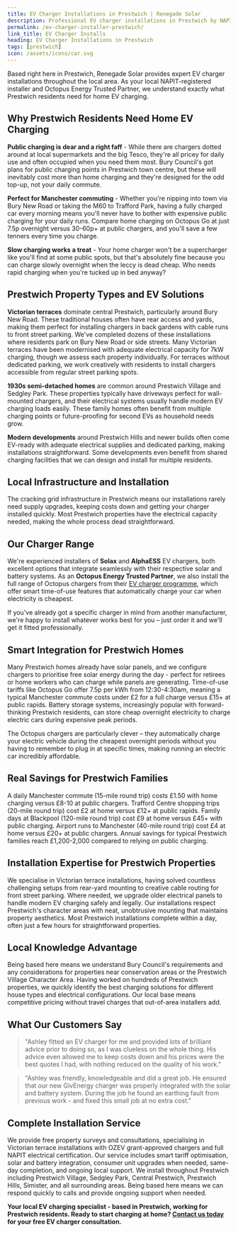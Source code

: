 ```yaml
---
title: EV Charger Installations in Prestwich | Renegade Solar
description: Professional EV charger installations in Prestwich by NAPIT-registered electrician. Smart charging integration with solar panels and home batteries.
permalink: /ev-charger-installer-prestwich/
link_title: EV Charger Installs
heading: EV Charger Installations in Prestwich
tags: [prestwich]
icon: /assets/icons/car.svg
---
```


Based right here in Prestwich, Renegade Solar provides expert EV charger installations throughout the local area. As your local NAPIT-registered installer and Octopus Energy Trusted Partner, we understand exactly what Prestwich residents need for home EV charging.

## Why Prestwich Residents Need Home EV Charging

**Public charging is dear and a right faff** - While there are chargers dotted around at local supermarkets and the big Tesco, they're all pricey for daily use and often occupied when you need them most. Bury Council's got plans for public charging points in Prestwich town centre, but these will inevitably cost more than home charging and they're designed for the odd top-up, not your daily commute.

**Perfect for Manchester commuting** - Whether you're nipping into town via Bury New Road or taking the M60 to Trafford Park, having a fully charged car every morning means you'll never have to bother with expensive public charging for your daily runs. Compare home charging on Octopus Go at just 7.5p overnight versus 30-60p+ at public chargers, and you'll save a few tenners every time you charge.

**Slow charging works a treat** - Your home charger won't be a supercharger like you'll find at some public spots, but that's absolutely fine because you can charge slowly overnight when the leccy is dead cheap. Who needs rapid charging when you're tucked up in bed anyway?

## Prestwich Property Types and EV Solutions

**Victorian terraces** dominate central Prestwich, particularly around Bury New Road. These traditional houses often have rear access and yards, making them perfect for installing chargers in back gardens with cable runs to front street parking. We've completed dozens of these installations where residents park on Bury New Road or side streets. Many Victorian terraces have been modernised with adequate electrical capacity for 7kW charging, though we assess each property individually. For terraces without dedicated parking, we work creatively with residents to install chargers accessible from regular street parking spots.

**1930s semi-detached homes** are common around Prestwich Village and Sedgley Park. These properties typically have driveways perfect for wall-mounted chargers, and their electrical systems usually handle modern EV charging loads easily. These family homes often benefit from multiple charging points or future-proofing for second EVs as household needs grow.

**Modern developments** around Prestwich Hills and newer builds often come EV-ready with adequate electrical supplies and dedicated parking, making installations straightforward. Some developments even benefit from shared charging facilities that we can design and install for multiple residents.

## Local Infrastructure and Installation

The cracking grid infrastructure in Prestwich means our installations rarely need supply upgrades, keeping costs down and getting your charger installed quickly. Most Prestwich properties have the electrical capacity needed, making the whole process dead straightforward.

## Our Charger Range

We're experienced installers of **Solax** and **AlphaESS** EV chargers, both excellent options that integrate seamlessly with their respective solar and battery systems. As an **Octopus Energy Trusted Partner**, we also install the full range of Octopus chargers from their [EV charger programme](https://octopus.energy/get-an-ev-charger/), which offer smart time-of-use features that automatically charge your car when electricity is cheapest.

If you've already got a specific charger in mind from another manufacturer, we're happy to install whatever works best for you – just order it and we'll get it fitted professionally.

## Smart Integration for Prestwich Homes

Many Prestwich homes already have solar panels, and we configure chargers to prioritise free solar energy during the day - perfect for retirees or home workers who can charge while panels are generating. Time-of-use tariffs like Octopus Go offer 7.5p per kWh from 12:30-4:30am, meaning a typical Manchester commute costs under £2 for a full charge versus £15+ at public rapids. Battery storage systems, increasingly popular with forward-thinking Prestwich residents, can store cheap overnight electricity to charge electric cars during expensive peak periods.

The Octopus chargers are particularly clever – they automatically charge your electric vehicle during the cheapest overnight periods without you having to remember to plug in at specific times, making running an electric car incredibly affordable.

## Real Savings for Prestwich Families

A daily Manchester commute (15-mile round trip) costs £1.50 with home charging versus £8-10 at public chargers. Trafford Centre shopping trips (20-mile round trip) cost £2 at home versus £12+ at public rapids. Family days at Blackpool (120-mile round trip) cost £9 at home versus £45+ with public charging. Airport runs to Manchester (40-mile round trip) cost £4 at home versus £20+ at public chargers. Annual savings for typical Prestwich families reach £1,200-2,000 compared to relying on public charging.

## Installation Expertise for Prestwich Properties

We specialise in Victorian terrace installations, having solved countless challenging setups from rear-yard mounting to creative cable routing for front street parking. Where needed, we upgrade older electrical panels to handle modern EV charging safely and legally. Our installations respect Prestwich's character areas with neat, unobtrusive mounting that maintains property aesthetics. Most Prestwich installations complete within a day, often just a few hours for straightforward properties.

## Local Knowledge Advantage

Being based here means we understand Bury Council's requirements and any considerations for properties near conservation areas or the Prestwich Village Character Area. Having worked on hundreds of Prestwich properties, we quickly identify the best charging solutions for different house types and electrical configurations. Our local base means competitive pricing without travel charges that out-of-area installers add.

## What Our Customers Say

> "Ashley fitted an EV charger for me and provided lots of brilliant advice prior to doing so, as I was clueless on the whole thing. His advice even allowed me to keep costs down and his prices were the best quotes I had, with nothing reduced on the quality of his work."

> "Ashley was friendly, knowledgeable and did a great job. He ensured that our new GivEnergy charger was properly integrated with the solar and battery system. During the job he found an earthing fault from previous work - and fixed this small job at no extra cost."

## Complete Installation Service

We provide free property surveys and consultations, specialising in Victorian terrace installations with OZEV grant-approved chargers and full NAPIT electrical certification. Our service includes smart tariff optimisation, solar and battery integration, consumer unit upgrades when needed, same-day completion, and ongoing local support. We install throughout Prestwich including Prestwich Village, Sedgley Park, Central Prestwich, Prestwich Hills, Simister, and all surrounding areas. Being based here means we can respond quickly to calls and provide ongoing support when needed.

**Your local EV charging specialist - based in Prestwich, working for Prestwich residents. Ready to start charging at home? [Contact us today](/contact/) for your free EV charger consultation.**
